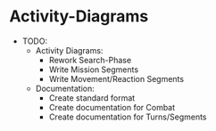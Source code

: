 Activity-Diagrams
============

* TODO:
    * Activity Diagrams:
        * Rework Search-Phase
        * Write Mission Segments
        * Write Movement/Reaction Segments
    * Documentation:
        * Create standard format
        * Create documentation for Combat
        * Create documentation for Turns/Segments